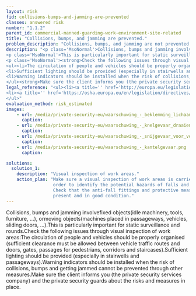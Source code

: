 ```yaml
---
layout: risk
fid: collisions-bumps-and-jamming-are-prevented
classes: answered risk
number: "1.1.2"
parent_id: commercial-manned-guarding-work-environment-site-related
title: "Collisions, bumps, and jamming are prevented."
problem_description: "Collisions, bumps, and jamming are not prevented."
description: "<p class='MsoNormal'>Collisions, bumps and jamming involve <strong>fixed objects</strong> (idle machinery, tools, furniture, ...), or <strong>moving objects</strong> (machines placed in passageways, vehicles, sliding doors, ...).</p>&#13;
<p class='MsoNormal'>This is particularly important for static surveillance and rounds.</p>&#13;
<p class='MsoNormal'><strong>Check the following issues through visual inspection of work areas:</strong></p>&#13;
<ul><li>The circulation of people and vehicles should be properly organised (sufficient clearance must be allowed between vehicle traffic routes and doors, gates, passages for pedestrians, corridors and staircases).</li>&#13;
<li>Sufficient lighting should be provided (especially in stairwells and passageways).</li>&#13;
<li>Warning indicators should be installed when the risk of collisions, bumps and getting jammed cannot be prevented through other measures.</li>&#13;
</ul><strong>Make sure the client informs you (the private security services company) and the private security guards about the risks and measures in place.</strong>"
legal_reference: "<ul><li><a title='' href='http://europa.eu/legislation_summaries/employment_and_social_policy/health_hygiene_safety_at_work/c11113_en.htm' rel='nofollow' target='_blank'>89/391/CEE Implementing measures to improve the health and safety of workers (framework directive).</a></li>&#13;
<li><a title='' href='https://osha.europa.eu/en/legislation/directives/workplaces-equipment-signs-personal-protective-equipment/osh-directives/2' rel='nofollow' target='_blank'>89/654/EEC Directive on the minimum safety and health requirements for the workplace</a>.</li>&#13;
</ul>"
evaluation_method: risk_estimated
images:
    - url: /media/private-security-eu/waarschuwing_-_beklemming_lichaam.png
      caption:
    - url: /media/private-security-eu/waarschuwing_-_knelgevaar_draaiend.png
      caption:
    - url: /media/private-security-eu/waarschuwing_-_snijgevaar_voor_voet.png
      caption:
    - url: /media/private-security-eu/waarschuwing_-_kantelgevaar.png
      caption:

solutions:
  solution_1:
    description: "Visual inspection of work areas."
    action_plan: "Make sure a visual inspection of work areas is carried out in
                  order to identify the potential hazards of falls and slips.
                  Check that the anti-fall fittings and protective measures are
                  present and in good condition."
---
```

Collisions, bumps and jamming involvefixed objects(idle machinery, tools,
furniture, ...), ormoving objects(machines placed in passageways, vehicles,
sliding doors, ...).This is particularly important for static surveillance and
rounds.Check the following issues through visual inspection of work areas:The
circulation of people and vehicles should be properly organised (sufficient
clearance must be allowed between vehicle traffic routes and doors, gates,
passages for pedestrians, corridors and staircases).Sufficient lighting should
be provided (especially in stairwells and passageways).Warning indicators
should be installed when the risk of collisions, bumps and getting jammed
cannot be prevented through other measures.Make sure the client informs you
(the private security services company) and the private security guards about
the risks and measures in place.


